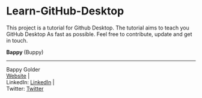 # Learn-GitHub-Desktop

This project is a tutorial for Github Desktop. The tutorial aims to teach you GitHub Desktop As fast as possible. Feel free to contribute, update and get in touch.

<strong> Bappy </strong> (Buppy)


--------------------
Bappy Golder <br/>
<a href="http://bappygolder.com/">Website</a>  |  
LinkedIn: <a href="https://github.com/bappygolder">LinkedIn</a> |  
Twitter: <a href="https://au.linkedin.com/in/bappygolder">Twitter</a>


